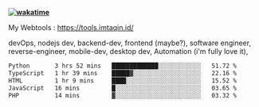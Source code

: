 **[![wakatime](https://wakatime.com/badge/user/87646243-158a-4241-a3cb-668e1fa2dbb8.svg)](https://wakatime.com/@87646243-158a-4241-a3cb-668e1fa2dbb8?style=plastic)**


My Webtools : https://tools.imtaqin.id/


devOps, nodejs dev, backend-dev, frontend (maybe?), software engineer, reverse-engineer, mobile-dev, desktop dev, Automation (i'm fully love it), 

<!--START_SECTION:waka-->

```txt
Python       3 hrs 52 mins   █████████████░░░░░░░░░░░░   51.72 %
TypeScript   1 hr 39 mins    █████▓░░░░░░░░░░░░░░░░░░░   22.16 %
HTML         1 hr 9 mins     ████░░░░░░░░░░░░░░░░░░░░░   15.52 %
JavaScript   16 mins         █░░░░░░░░░░░░░░░░░░░░░░░░   03.65 %
PHP          14 mins         ▓░░░░░░░░░░░░░░░░░░░░░░░░   03.32 %
```

<!--END_SECTION:waka-->
